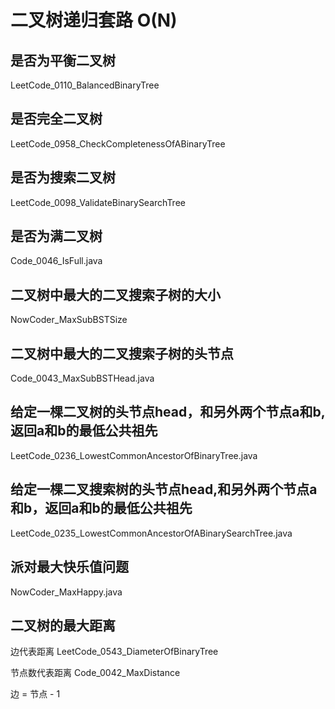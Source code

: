 # 二叉树递归套路 O(N)

## 是否为平衡二叉树

LeetCode_0110_BalancedBinaryTree

## 是否完全二叉树

LeetCode_0958_CheckCompletenessOfABinaryTree

## 是否为搜索二叉树

LeetCode_0098_ValidateBinarySearchTree

## 是否为满二叉树

Code_0046_IsFull.java

## 二叉树中最大的二叉搜索子树的大小

NowCoder_MaxSubBSTSize

## 二叉树中最大的二叉搜索子树的头节点

Code_0043_MaxSubBSTHead.java

## 给定一棵二叉树的头节点head，和另外两个节点a和b, 返回a和b的最低公共祖先

LeetCode_0236_LowestCommonAncestorOfBinaryTree.java

## 给定一棵二叉搜索树的头节点head,和另外两个节点a和b，返回a和b的最低公共祖先

LeetCode_0235_LowestCommonAncestorOfABinarySearchTree.java

## 派对最大快乐值问题

NowCoder_MaxHappy.java

## 二叉树的最大距离

边代表距离 LeetCode_0543_DiameterOfBinaryTree

节点数代表距离 Code_0042_MaxDistance

边 = 节点 - 1









